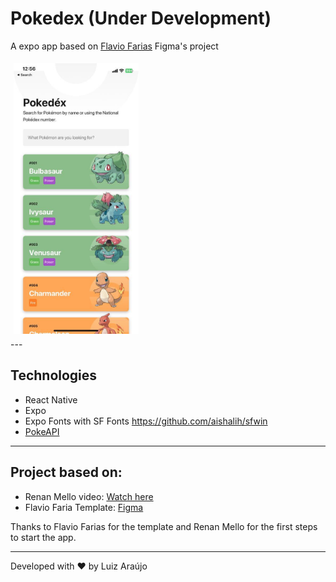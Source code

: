 # Pokedex (Under Development)

A expo app based on <a href="https://farias.design/">Flavio Farias<a> Figma's project


<div>
  <img style="margin: 5px" alt="home" src="assets/app.jpeg" width="200">
</div>
---

## Technologies
* React Native
* Expo
* Expo Fonts with SF Fonts https://github.com/aishalih/sfwin 
* <a href="https://pokeapi.co/">PokeAPI</a>

---
## Project based on:
* Renan Mello video: <a href="https://www.youtube.com/watch?v=fJnBwmuKJhw">Watch here</a>
* Flavio Faria Template: <a href="https://www.figma.com/file/THLxZSlOoUYMZrjFg0Kl1M/Pok%C3%A9dex?node-id=268%3A0&t=MpLYLDRtMejU4XQ9-0">Figma</a>
  

Thanks to Flavio Farias for the template and Renan Mello for the first steps to start the app.

---
Developed with ♥ by Luiz Araújo